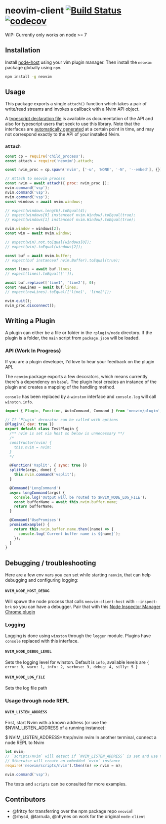 # neovim-client [![Build Status](https://circleci.com/gh/billyvg/node-client/tree/master.svg?style=shield)](https://circleci.com/gh/billyvg/node-client) [![codecov](https://codecov.io/gh/billyvg/node-client/branch/master/graph/badge.svg)](https://codecov.io/gh/billyvg/node-client)

WIP: Currently only works on node >= 7

## Installation
Install [node-host](https://github.com/billyvg/node-host) using your vim plugin manager. Then install the `neovim` package globally using `npm`.

```sh
npm install -g neovim
```
## Usage
This package exports a single `attach()` function which takes a pair of
write/read streams and invokes a callback with a Nvim API object.

A [typescript declaration file](index.d.ts) is available as documentation of the
API and also for typescript users that seek to use this library. Note that the
interfaces are [automatically generated](generate-typescript-interfaces.js) at a
certain point in time, and may not correspond exactly to the API of your
installed Nvim.

### `attach`

```js
const cp = require('child_process');
const attach = require('neovim').attach;

const nvim_proc = cp.spawn('nvim', ['-u', 'NONE', '-N', '--embed'], {});

// Attach to neovim process
const nvim = await attach({ proc: nvim_proc });
nvim.command('vsp');
nvim.command('vsp');
nvim.command('vsp');
const windows = await nvim.windows;

// expect(windows.length).toEqual(4);
// expect(windows[0] instanceof nvim.Window).toEqual(true);
// expect(windows[1] instanceof nvim.Window).toEqual(true);

nvim.window = windows[2];
const win = await nvim.window;

// expect(win).not.toEqual(windows[0]);
// expect(win).toEqual(windows[2]);

const buf = await nvim.buffer;
// expect(buf instanceof nvim.Buffer).toEqual(true);

const lines = await buf.lines;
// expect(lines).toEqual(['']);

await buf.replace(['line1', 'line2'], 0);
const newLines = await buf.lines;
// expect(newLines).toEqual(['line1', 'line2']);

nvim.quit();
nvim_proc.disconnect();
```

## Writing a Plugin
A plugin can either be a file or folder in the `rplugin/node` directory. If the plugin is a folder, the `main` script from `package.json` will be loaded.

### API (Work In Progress)
If you are a plugin developer, I'd love to hear your feedback on the plugin API.

The `neovim` package exports a few decorators, which means currently there's a dependency on `babel`.
The plugin host creates an instance of the plugin and creates a mapping of the handling method.

`console` has been replaced by a `winston` interface and `console.log` will call `winston.info`.

```javascript
import { Plugin, Function, AutoCommand, Command } from 'neovim/plugin';

// If `Plugin` decorator can be called with options
@Plugin({ dev: true })
export default class TestPlugin {
  /** nvim is set via host so below is unnecessary **/
  /*
  constructor(nvim) {
    this.nvim = nvim;
  }
  */

  @Function('Vsplit', { sync: true })
  splitMe(args, done) {
    this.nvim.command('vsplit');
  }

  @Command('LongCommand')
  async longCommand(args) {
    console.log('Output will be routed to $NVIM_NODE_LOG_FILE');
    const bufferName = await this.nvim.buffer.name;
    return bufferName;
  }

  @Command('UsePromises')
  promiseExample() {
    return this.nvim.buffer.name.then((name) => {
      console.log(`Current buffer name is ${name}`);
    });
  }
}
```

## Debugging / troubleshooting
Here are a few env vars you can set while starting `neovim`, that can help debugging and configuring logging:

#### `NVIM_NODE_HOST_DEBUG`
Will spawn the node process that calls `neovim-client-host` with `--inspect-brk` so you can have a debugger. Pair that with this [Node Inspector Manager Chrome plugin](https://chrome.google.com/webstore/detail/nodejs-v8-inspector-manag/gnhhdgbaldcilmgcpfddgdbkhjohddkj?hl=en)

### Logging
Logging is done using `winston` through the `logger` module. Plugins have `console` replaced with this interface.

#### `NVIM_NODE_DEBUG_LEVEL`
Sets the logging level for winston. Default is `info`, available levels are `{ error: 0, warn: 1, info: 2, verbose: 3, debug: 4, silly: 5 }`

#### `NVIM_NODE_LOG_FILE`
Sets the log file path

### Usage through node REPL
#### `NVIM_LISTEN_ADDRESS`
First, start Nvim with a known address (or use the $NVIM_LISTEN_ADDRESS of a running instance):

$ NVIM_LISTEN_ADDRESS=/tmp/nvim nvim
In another terminal, connect a node REPL to Nvim

```javascript
let nvim;
// `scripts/nvim` will detect if `NVIM_LISTEN_ADDRESS` is set and use that unix socket
// Otherwise will create an embedded `nvim` instance
require('neovim/scripts/nvim').then((n) => nvim = n);

nvim.command('vsp');
```

The tests and `scripts` can be consulted for more examples.

## Contributors
* @fritzy for transferring over the npm package repo `neovim`!
* @rhysd, @tarruda, @nhynes on work for the original `node-client`
